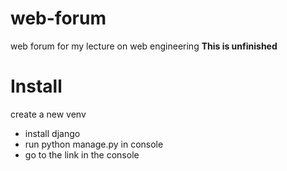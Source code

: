 # web-forum
web forum for my lecture on web engineering 
**This is unfinished**

# Install
create a new venv
- install django
- run python manage.py in console
- go to the link in the console
